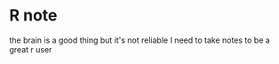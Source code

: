 # R note
the brain is a good thing 
but it's not reliable
I need to take notes to be a great r user
